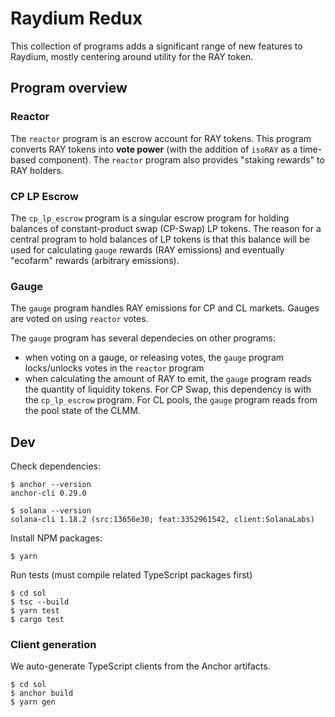 # Raydium Redux

This collection of programs adds a significant range of new features to Raydium, mostly centering around utility for the RAY token.

## Program overview

### Reactor

The `reactor` program is an escrow account for RAY tokens. This program converts RAY tokens into **vote power** (with the addition of `isoRAY` as a time-based component). The `reactor` program also provides "staking rewards" to RAY holders.

### CP LP Escrow

The `cp_lp_escrow` program is a singular escrow program for holding balances of constant-product swap (CP-Swap) LP tokens. The reason for a central program to hold balances of LP tokens is that this balance will be used for calculating `gauge` rewards (RAY emissions) and eventually "ecofarm" rewards (arbitrary emissions).

### Gauge

The `gauge` program handles RAY emissions for CP and CL markets. Gauges are voted on using `reactor` votes.

The `gauge` program has several dependecies on other programs:

- when voting on a gauge, or releasing votes, the `gauge` program locks/unlocks votes in the `reactor` program
- when calculating the amount of RAY to emit, the `gauge` program reads the quantity of liquidity tokens. For CP Swap, this dependency is with the `cp_lp_escrow` program. For CL pools, the `gauge` program reads from the pool state of the CLMM.

## Dev

Check dependencies:

```
$ anchor --version
anchor-cli 0.29.0

$ solana --version
solana-cli 1.18.2 (src:13656e30; feat:3352961542, client:SolanaLabs)
```

Install NPM packages:

```
$ yarn
```

Run tests (must compile related TypeScript packages first)

```
$ cd sol
$ tsc --build
$ yarn test
$ cargo test
```

### Client generation

We auto-generate TypeScript clients from the Anchor artifacts.

```
$ cd sol
$ anchor build
$ yarn gen
```
